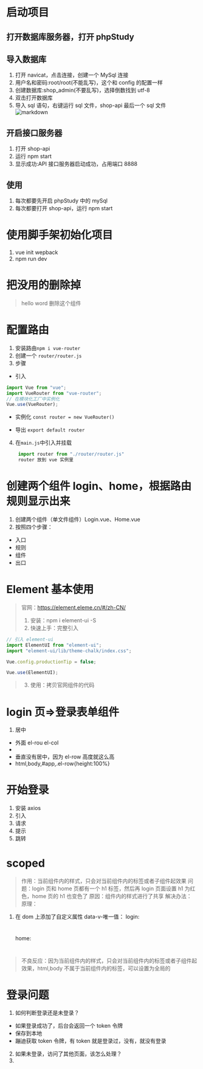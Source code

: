 # 启动项目

## 打开数据库服务器，打开 phpStudy

## 导入数据库

1. 打开 navicat，点击连接，创建一个 MySql 连接
2. 用户名和密码:root/root(不能乱写)，这个和 config 的配置一样
3. 创建数据库:shop_admin(不要乱写)，选择倒数找到 utf-8
4. 双击打开数据库
5. 导入 sql 语句，右键运行 sql 文件，shop-api 最后一个 sql 文件
   ![markdown]("https://github.com/ZhangKuixun/heima/blob/master/codes/15-vue/day09Vue.js项目实战/shop_admin_37/notes_images/数据库表结构.png" "数据库表结构.png")

## 开启接口服务器

1. 打开 shop-api
2. 运行 npm start
3. 显示成功:API 接口服务器启动成功，占用端口 8888

## 使用

1. 每次都要先开启 phpStudy 中的 mySql
2. 每次都要打开 shop-api，运行 npm start

# 使用脚手架初始化项目

1. vue init wepback
2. npm run dev

# 把没用的删除掉

> hello word 删除这个组件

# 配置路由

1. 安装路由`npm i vue-router`
2. 创建一个 `router/router.js`
3. 步骤

- 引入

```js
import Vue from "vue";
import VueRouter from "vue-router";
// 在模块化工厂中实例化
Vue.use(VueRouter);
```

- 实例化
  `const router = new VueRouter()`

- 导出
  `export default router`

4. 在`main.js`中引入并挂载
   ```js
    import router from "./router/router.js"
    router 放到 vue 实例里
   ```

# 创建两个组件 login、home，根据路由规则显示出来

1. 创建两个组件（单文件组件）Login.vue、Home.vue
2. 按照四个步骤：

- 入口
- 规则
- 组件
- 出口

# Element 基本使用

> 官网：https://element.eleme.cn/#/zh-CN/
>
> 1. 安装：npm i element-ui -S
> 2. 快速上手：完整引入

```js
// 引入 element-ui
import ElementUI from "element-ui";
import "element-ui/lib/theme-chalk/index.css";

Vue.config.productionTip = false;

Vue.use(ElementUI);
```

> 3. 使用：拷贝官网组件的代码

# login 页=>登录表单组件

1. 居中

- 外面 el-rou el-col
- <el-row type="flex" justify="center" align="middle">
    <el-col :span='8'></el-col>
  </el-rou>
- 垂直没有居中，因为 el-row 高度就这么高
- html,body,#app,.el-row{height:100%}

# 开始登录

1. 安装 axios
2. 引入
3. 请求
4. 提示
5. 跳转

# scoped

> 作用：当前组件内的样式，只会对当前组件内的标签或者子组件起效果
> 问题：login 页和 home 页都有一个 h1 标签，然后再 login 页面设置 h1 为红色，home 页的 h1 也变色了
> 原因：组件内的样式进行了共享
> 解决办法：<style scoped></style>
> 原理：

1. 在 dom 上添加了自定义属性 data-v-唯一值：
   login: <h1 data-v-09b4fdc3></h1>
   home: <h1 data-v-dd7a443a></h1>

> 不良反应：因为当前组件内的样式，只会对当前组件内的标签或者子组件起效果，html,body 不属于当前组件内的标签，可以设置为全局的

# 登录问题

1. 如何判断登录还是未登录？

- 如果登录成功了，后台会返回一个 token 令牌
- 保存到本地
- 蹦迪获取 token 令牌，有 token 就是登录过，没有，就没有登录

2. 如果未登录，访问了其他页面，该怎么处理？
3.
